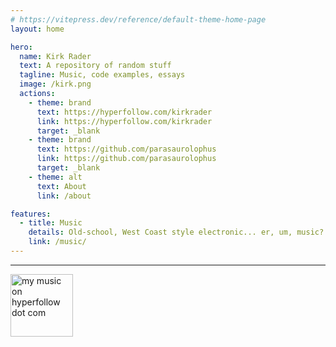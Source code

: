 ```yaml
---
# https://vitepress.dev/reference/default-theme-home-page
layout: home

hero:
  name: Kirk Rader
  text: A repository of random stuff
  tagline: Music, code examples, essays
  image: /kirk.png
  actions:
    - theme: brand
      text: https://hyperfollow.com/kirkrader
      link: https://hyperfollow.com/kirkrader
      target: _blank
    - theme: brand
      text: https://github.com/parasaurolophus
      link: https://github.com/parasaurolophus
      target: _blank
    - theme: alt
      text: About
      link: /about

features:
  - title: Music
    details: Old-school, West Coast style electronic... er, um, music?
    link: /music/
---
```


---

<a href="https://hyperfollow.com/kirkrader" target="_blank">
  <img src="/hyperfollowqr.png" alt="my music on hyperfollow dot com" width="100px" height="100px">
</a>
